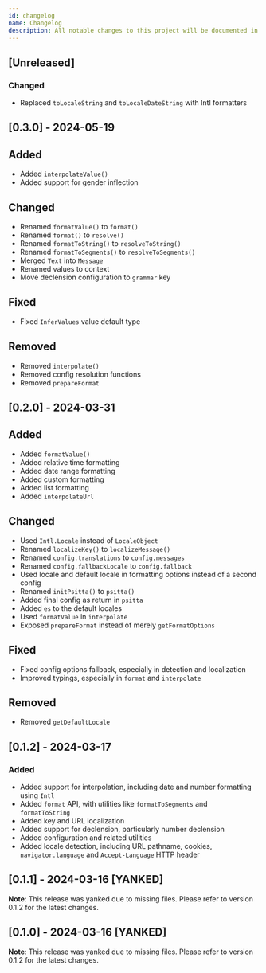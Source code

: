 ```yaml
---
id: changelog
name: Changelog
description: All notable changes to this project will be documented in this file.
---
```


## [Unreleased]

### Changed

- Replaced `toLocaleString` and `toLocaleDateString` with Intl formatters

## [0.3.0] - 2024-05-19

## Added

- Added `interpolateValue()`
- Added support for gender inflection

## Changed

- Renamed `formatValue()` to `format()`
- Renamed `format()` to `resolve()`
- Renamed `formatToString()` to `resolveToString()`
- Renamed `formatToSegments()` to `resolveToSegments()`
- Merged `Text` into `Message`
- Renamed values to context
- Move declension configuration to `grammar` key

## Fixed

- Fixed `InferValues` value default type

## Removed

- Removed `interpolate()`
- Removed config resolution functions
- Removed `prepareFormat`

## [0.2.0] - 2024-03-31

## Added

- Added `formatValue()`
- Added relative time formatting
- Added date range formatting
- Added custom formatting
- Added list formatting
- Added `interpolateUrl`

## Changed

- Used `Intl.Locale` instead of `LocaleObject`
- Renamed `localizeKey()` to `localizeMessage()`
- Renamed `config.translations` to `config.messages`
- Renamed `config.fallbackLocale` to `config.fallback`
- Used locale and default locale in formatting options instead of a second config
- Renamed `initPsitta()` to `psitta()`
- Added final config as return in `psitta` 
- Added `es` to the default locales
- Used `formatValue` in `interpolate`
- Exposed `prepareFormat` instead of merely `getFormatOptions`

## Fixed

- Fixed config options fallback, especially in detection and localization
- Improved typings, especially in `format` and `interpolate`

## Removed

- Removed `getDefaultLocale`

## [0.1.2] - 2024-03-17

### Added

- Added support for interpolation, including date and number formatting using `Intl`
- Added `format` API, with utilities like `formatToSegments` and `formatToString`
- Added key and URL localization
- Added support for declension, particularly number declension
- Added configuration and related utilities
- Added locale detection, including URL pathname, cookies, `navigator.language` and `Accept-Language` HTTP header

## [0.1.1] - 2024-03-16 [YANKED]

**Note**: This release was yanked due to missing files. Please refer to version 0.1.2 for the latest changes.

## [0.1.0] - 2024-03-16 [YANKED]

**Note**: This release was yanked due to missing files. Please refer to version 0.1.2 for the latest changes.
